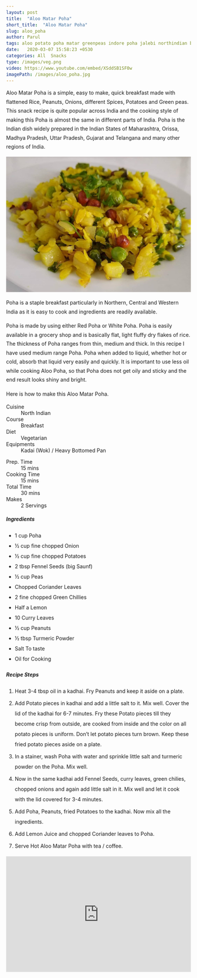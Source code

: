```yaml
---
layout: post
title:  "Aloo Matar Poha"
short_title:  "Aloo Matar Poha"
slug: aloo_poha
author: Parul
tags: aloo potato poha matar greenpeas indore poha jalebi northindian breakfast staple flattened rice peanuts quick easy indianbreakfast streetfood teatime snack eveningsnack kidstiffin ideas lunchbox foodyindianmom youtube likes food foodie foodlovers popular snack lessoil fit diet recipe kandapoha fluffy ujjainpoha
date:   2020-03-07 15:58:23 +0530
categories: All  Snacks
type: /images/veg.png
video: https://www.youtube.com/embed/XSddSB1SF0w
imagePath: /images/aloo_poha.jpg
---
```

<p class="text-justify" style="line-height: 175%;">
Aloo Matar Poha is a simple, easy to make, quick breakfast made with flattened Rice, Peanuts, Onions, different Spices, Potatoes and Green peas. This snack recipe is quite popular across India and the cooking style of making this Poha is almost the same in different parts of India. Poha is the Indian dish widely prepared in the Indian States of Maharashtra, Orissa, Madhya Pradesh, Uttar Pradesh, Gujarat and Telangana and many other regions of India.
</p>

<div class="row">
    <div class="col-md-12"><img src="../images/aloo_poha.jpg" alt="" class="rounded img-fluid mb-2"></div>
</div>

<p class="text-justify" style="line-height: 175%;">
Poha is a staple breakfast particularly in Northern, Central and Western India as it is easy to cook and ingredients are readily available.
</p>

<p class="text-justify" style="line-height: 175%;">
Poha is made by using either Red Poha or White Poha. Poha is easily available in a grocery shop and is basically flat, light fluffy dry flakes of rice. The thickness of Poha ranges from thin, medium and thick. In this recipe I have used medium range Poha. Poha when added to liquid, whether hot or cold, absorb that liquid very easily and quickly. It is important to use less oil while cooking Aloo Poha, so that Poha does not get oily and sticky and the end result looks shiny and bright.
</p>

<p class="text-justify" style="line-height: 175%;">
Here is how to make this Aloo Matar Poha.
</p>

<div class="row">
    <div class="col-md-6">
        <dl class="row">
            <dt class="col-sm-4">Cuisine</dt><dd class="col-sm-7">North Indian</dd>
            <dt class="col-sm-4">Course</dt><dd class="col-sm-7">Breakfast</dd>
            <dt class="col-sm-4">Diet</dt><dd class="col-sm-7">Vegetarian</dd>
            <dt class="col-sm-4">Equipments</dt><dd class="col-sm-7">Kadai (Wok) / Heavy Bottomed Pan</dd>
        </dl>
    </div>
    <div class="col-md-6">
        <dl class="row">
            <dt class="col-sm-5">Prep. Time</dt><dd class="col-sm-7">15 mins</dd>
            <dt class="col-sm-5">Cooking Time</dt><dd class="col-sm-7">15 mins</dd>
            <dt class="col-sm-5">Total Time</dt><dd class="col-sm-7">30 mins</dd>
            <dt class="col-sm-5">Makes</dt><dd class="col-sm-7">2 Servings</dd>
        </dl>
    </div>
</div>

<div class="recipe-section-divider"></div>
<div class="row" id="ingredients">
    <div class="col-md-12"><h5 class="font-weight-bold">Ingredients</h5></div>
</div>
<div class="row">
    <div class="col-md-12">
        <ul class="post-list" style="line-height: 200%">
            <li>1 cup Poha</li>
            <li>½ cup fine chopped Onion</li>
            <li>½ cup fine chopped Potatoes</li>
            <li>2 tbsp Fennel Seeds (big Saunf)</li>
            <li>½ cup Peas</li>
            <li>Chopped Coriander Leaves</li>
            <li>2 fine chopped Green Chillies</li>
            <li>Half a Lemon</li>
            <li>10 Curry Leaves</li>
            <li>½ cup Peanuts</li>
            <li>½ tbsp Turmeric Powder</li>
            <li>Salt To taste</li>
            <li>Oil for Cooking</li>
        </ul>
    </div>
</div>

<div class="recipe-section-divider"></div>
<div class="row" id="recipe">
    <div class="col-md-12"><h5 class="font-weight-bold">Recipe Steps</h5></div>
</div>
<div class="row">
    <div class="col-md-12">
        <ol class="post-list text-justify" style="line-height: 200%">
            <li style="margin-bottom:5px;">Heat 3-4 tbsp oil in a kadhai. Fry Peanuts and keep it aside on a plate.</li>
            <li style="margin-bottom:5px;">Add Potato pieces in kadhai and add a little salt to it. Mix well. Cover the lid of the kadhai for 6-7 minutes. Fry these Potato pieces till they become crisp from outside, are cooked from inside and the color on all potato pieces is uniform. Don’t let potato pieces turn brown. Keep these fried potato pieces aside on a plate.</li>
            <li style="margin-bottom:5px;">In a stainer, wash Poha with water and sprinkle little salt and turmeric powder on the Poha. Mix well. </li>
            <li style="margin-bottom:5px;">Now in the same kadhai add Fennel Seeds, curry leaves, green chilies, chopped onions and again add little salt in it. Mix well and let it cook with the lid covered for 3-4 minutes.</li>
            <li style="margin-bottom:5px;">Add Poha, Peanuts, fried Potatoes to the kadhai. Now mix all the ingredients.</li>
            <li style="margin-bottom:5px;">Add Lemon Juice and chopped Coriander leaves to Poha.</li>
            <li style="margin-bottom:5px;">Serve Hot Aloo Matar Poha with tea / coffee.</li>
        </ol>
    </div>
</div>
<div class="row" id="video">
    <div class="col-md-12">
        <div class="embed-responsive embed-responsive-16by9">
            <iframe width="100%" height="315" src="https://www.youtube.com/embed/XSddSB1SF0w" frameborder="0" allow="accelerometer; autoplay; encrypted-media; gyroscope; picture-in-picture" allowfullscreen></iframe>
        </div>
    </div>
</div>
<br>
